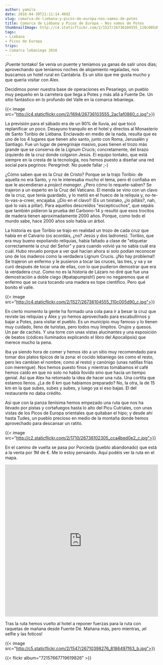 ```yaml
---
author: yamila
date: 2016-04-30T21:11:14.469Z
slug: comarca-de-liebana-y-picos-de-europa-nos-vamos-de-potes
title: Comarca de Liébana y Picos de Europa - Nos vamos de Potes
thumbnailImage: http://c4.staticflickr.com/2/1527/26736104555_110c005d90_c.jpg
tags:
- Liébana
- Picos de Europa
trips:
- Comarca lebaniega 2016
---
```


¡Puente tontako! Se venía un puente y teníamos ya ganas de salir unos días; aprovechando que teníamos noches de alojamiento regaladas, nos buscamos un hotel rural en Cantabria. Es un sitio que me gusta mucho y que quería visitar con Alex.

Decidimos poner nuestra base de operaciones en Pesariego, un pueblo muy pequeño en la carretera que llega a Potes y más allá a Fuente De. Un sitio fantástico en lo profundo del Valle en la comarca lebaniega.

{{< image src="http://c4.staticflickr.com/2/1694/26736103555_2ac1af0860_c.jpg">}}

La previsión para el sábado era de un 90% de lluvia, así que tocó replanificar un poco. Desayuno tranquilo en el hotel y directos al Monasterio de Santo Toribio de Liébana. Enclavado en medio de la nada, resulta que es uno de los 4 lugares que tienen año santo, junto con Roma, Jerusalén y Santiago. Fue un lugar de peregrinaje masivo, pues tienen el trozo más grande que se conserva de la <i>Lignum Crucis</i>; concretamente, del brazo izquierdo de la cruz donde colgaron Jesús. El equipo tontako, que está siempre en la cresta de la tecnología, nos hemos puesto a diseñar una red social para pegrinos: Peregrindr. No puede fallar ;-)

¿Cómo saben que es la Cruz de Cristo? Porque se la trajo Toribio: de aquella no era Santo, y no le interesaba mucho el tema, pero él confiaba en que le ascendieran a <i>project manager</i>. ¿Pero cómo lo requete-saben? Se trajeron a un experto en la Cruz del Vaticano. El menda se vino con un clavo de la cruz, que tenía guardado, y lo metió en el hueco de la reliquia y, no-te-lo-vas-a-creer, encajaba. ¡¡Dio en el clavo!! (Es un txistako, ¿lo pilláis?, nah, qué lo vais a pillar). Para aquellos descreídos "escepticuchos", que sepáis que también pidieron la prueba del Carbono-14 y resultó que esos trocitos de madera tienen aproximadamente 2000 años. Porque, como todo el mundo sabe, hace 2000 años solo había un árbol.

La historia es que Toribio se trajo en realidad un trozo de cada cruz que había en el Calvario (os acordáis, ¿no? Jesús y dos ladrones). Toribio, que era muy bueno expoliando reliquias, había faltado a clase de "etiquetar correctamente la cruz del Señor" y para cuando volvió ya no sabía cuál era cuál. Hubo revuelo porque a ver qué hacían ahora si solo podían reconocer uno de los maderos como la verdadera Lignum Crucis. ¡¡No hay problema!! Se trajeron un enfermo y le pusieron a tocar las cruces, las tres, y va y se curó después de tocar una de ellas, con lo que pudieron demostrar que era la verdadera cruz. Como no es la historia de Lázaro no diré que fue una demostración a doble ciego (#patapumpish!) pero no negaremos que el enfermo que se cura tocando una madera es tope científico. Pero qué bonito el valle.

{{< image src="http://c4.staticflickr.com/2/1527/26736104555_110c005d90_c.jpg">}}

En cierto momento la gente ha formado una cola para ir a besar la cruz que reviste las reliquias y Alex y yo hemos aprovechado para escabullirnos y bajar a Potes, para visitar el pueblo. Es un municipio muy famoso y lo tienen muy cuidado, lleno de turistas, pero todos muy limpitos. Orujos y quesos. Un par de cachés. Y una torre con unas vistas alucinantes y una exposición de beatos (códices iluminados explicando el libro del Apocalipsis) que merece mucho la pena.

Iba ya siendo hora de comer y hemos ido a un sitio muy recomendado para tomar dos platos típicos de la zona: el cocido lebaniego (es como el resto, pero les cambian el nombre; como al resto) y canónigo (unas natillas frías con merengue). Nos hemos puesto finos y mientras tomábamos el café hemos caído en que no solo no había llovido sino que hacía un tiempo genial. Así que Alex ha retomado la idea de hacer una ruta. Una cortita que estamos llenos. ¿La de 6 km que habíamos preparado? No, la otra, la de 15 km en la que subes, subes y subes, y luego ya si eso bajas. El del restaurante no daba crédito.

Así que con la panza llenísima hemos empezado una ruta que nos ha llevado por pistas y cortafuegos hasta lo alto del Picu Cutriales, con unas vistas de los Picos de Europa orientales que quitaban el hipo; y desde ahí hasta Tudes, un pueblo precioso en medio de la montaña donde hemos aprovechado para descansar un ratito.

{{< image src="http://c2.staticflickr.com/2/1710/26736102305_cca4bed0e2_c.jpg">}}

En el camino de vuelta se pasa por Porcieda (pueblo abandonado) que está a la venta por 1M de €. Me lo estoy pensando. Aquí podéis ver la ruta en el mapa.

<iframe width='100%' height='500px' frameBorder='0' src='https://a.tiles.mapbox.com/v4/yamila.nlplkcgn/attribution,zoompan,zoomwheel.html?access_token=pk.eyJ1IjoieWFtaWxhIiwiYSI6IjUzNDE5ZDRkZjBiZjBiZDY0YTBhZjBmNmUyZGYzYTZiIn0.okLJEzGsBQ6IOgn1mhToIQ#13/43.141/-4.612'></iframe>

Tras la ruta hemos vuelto al hotel a reponer fuerzas para la ruta con raquetas de mañana desde Fuente Dé. Mañana más, pero mientras, ¡el selfie y las foticos!

{{< image src="http://c5.staticflickr.com/2/1547/26710398276_8186497f63_b.jpg">}}

{{< flickr album="72157667719619826" >}}
